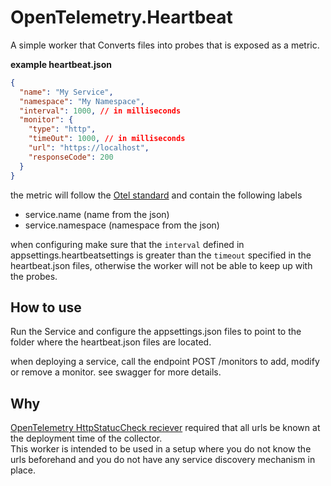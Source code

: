 # OpenTelemetry.Heartbeat
A simple worker that Converts files into probes that is exposed as a metric.

**example heartbeat.json**
```json
{
  "name": "My Service",
  "namespace": "My Namespace",
  "interval": 1000, // in milliseconds
  "monitor": {
    "type": "http",
    "timeOut": 1000, // in milliseconds
    "url": "https://localhost",
    "responseCode": 200
  }
}
```
the metric will follow the [Otel standard](https://github.com/open-telemetry/opentelemetry-specification/blob/main/specification/resource/semantic_conventions/README.md) and contain the following labels
- service.name (name from the json)
- service.namespace (namespace from the json)

when configuring make sure that the `interval` defined in appsettings.heartbeatsettings is greater than the `timeout` specified in the heartbeat.json files, otherwise the worker will not be able to keep up with the probes.

## How to use
Run the Service and configure the appsettings.json files to point to the folder where the heartbeat.json files are located.

when deploying a service, call the endpoint POST /monitors to add, modify or remove a monitor. see swagger for more details.

## Why
[OpenTelemetry HttpStatucCheck reciever](https://github.com/open-telemetry/opentelemetry-collector-contrib/blob/main/receiver/httpcheckreceiver/documentation.md) required that all urls be known at the deployment time of the collector.   
This worker is intended to be used in a setup where you do not know the urls beforehand and you do not have any service discovery mechanism in place.


